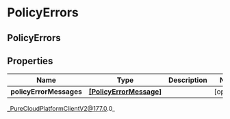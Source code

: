 # PolicyErrors

## PolicyErrors

## Properties

|Name | Type | Description | Notes|
|------------ | ------------- | ------------- | -------------|
| **policyErrorMessages** | [**[PolicyErrorMessage]**]([PolicyErrorMessage]) |  | [optional] |



_PureCloudPlatformClientV2@177.0.0_
